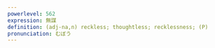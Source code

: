 ```yaml
---
powerlevel: 562
expression: 無謀
definition: (adj-na,n) reckless; thoughtless; recklessness; (P)
pronunciation: むぼう
---
```

